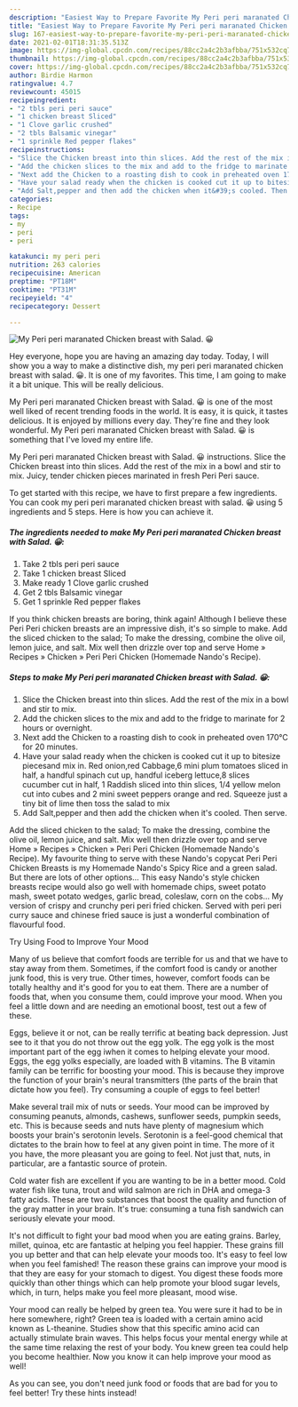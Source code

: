 ```yaml
---
description: "Easiest Way to Prepare Favorite My Peri peri maranated Chicken breast with Salad. 😀"
title: "Easiest Way to Prepare Favorite My Peri peri maranated Chicken breast with Salad. 😀"
slug: 167-easiest-way-to-prepare-favorite-my-peri-peri-maranated-chicken-breast-with-salad
date: 2021-02-01T18:31:35.513Z
image: https://img-global.cpcdn.com/recipes/88cc2a4c2b3afbba/751x532cq70/my-peri-peri-maranated-chicken-breast-with-salad-😀-recipe-main-photo.jpg
thumbnail: https://img-global.cpcdn.com/recipes/88cc2a4c2b3afbba/751x532cq70/my-peri-peri-maranated-chicken-breast-with-salad-😀-recipe-main-photo.jpg
cover: https://img-global.cpcdn.com/recipes/88cc2a4c2b3afbba/751x532cq70/my-peri-peri-maranated-chicken-breast-with-salad-😀-recipe-main-photo.jpg
author: Birdie Harmon
ratingvalue: 4.7
reviewcount: 45015
recipeingredient:
- "2 tbls peri peri sauce"
- "1 chicken breast Sliced"
- "1 Clove garlic crushed"
- "2 tbls Balsamic vinegar"
- "1 sprinkle Red pepper flakes"
recipeinstructions:
- "Slice the Chicken breast into thin slices. Add the rest of the mix in a bowl and stir to mix."
- "Add the chicken slices to the mix and add to the fridge to marinate for 2 hours or overnight."
- "Next add the Chicken to a roasting dish to cook in preheated oven 170°C for 20 minutes."
- "Have your salad ready when the chicken is cooked cut it up to bitesize piecesand mix in. Red onion,red Cabbage,6 mini plum tomatoes sliced in half, a handful spinach cut up, handful iceberg lettuce,8 slices cucumber cut in half, 1 Raddish sliced into thin slices, 1/4 yellow melon cut into cubes and 2 mini sweet peppers orange and red. Squeeze just a tiny bit of lime then toss the salad to mix"
- "Add Salt,pepper and then add the chicken when it&#39;s cooled. Then serve."
categories:
- Recipe
tags:
- my
- peri
- peri

katakunci: my peri peri 
nutrition: 263 calories
recipecuisine: American
preptime: "PT18M"
cooktime: "PT31M"
recipeyield: "4"
recipecategory: Dessert

---
```



![My Peri peri maranated Chicken breast with Salad. 😀](https://img-global.cpcdn.com/recipes/88cc2a4c2b3afbba/751x532cq70/my-peri-peri-maranated-chicken-breast-with-salad-😀-recipe-main-photo.jpg)

Hey everyone, hope you are having an amazing day today. Today, I will show you a way to make a distinctive dish, my peri peri maranated chicken breast with salad. 😀. It is one of my favorites. This time, I am going to make it a bit unique. This will be really delicious.

My Peri peri maranated Chicken breast with Salad. 😀 is one of the most well liked of recent trending foods in the world. It is easy, it is quick, it tastes delicious. It is enjoyed by millions every day. They're fine and they look wonderful. My Peri peri maranated Chicken breast with Salad. 😀 is something that I've loved my entire life.

My Peri peri maranated Chicken breast with Salad. 😀 instructions. Slice the Chicken breast into thin slices. Add the rest of the mix in a bowl and stir to mix. Juicy, tender chicken pieces marinated in fresh Peri Peri sauce.


To get started with this recipe, we have to first prepare a few ingredients. You can cook my peri peri maranated chicken breast with salad. 😀 using 5 ingredients and 5 steps. Here is how you can achieve it.

<!--inarticleads1-->

##### The ingredients needed to make My Peri peri maranated Chicken breast with Salad. 😀:

1. Take 2 tbls peri peri sauce
1. Take 1 chicken breast Sliced
1. Make ready 1 Clove garlic crushed
1. Get 2 tbls Balsamic vinegar
1. Get 1 sprinkle Red pepper flakes


If you think chicken breasts are boring, think again! Although I believe these Peri Peri chicken breasts are an impressive dish, it&#39;s so simple to make. Add the sliced chicken to the salad; To make the dressing, combine the olive oil, lemon juice, and salt. Mix well then drizzle over top and serve Home » Recipes » Chicken » Peri Peri Chicken (Homemade Nando&#39;s Recipe). 

<!--inarticleads2-->

##### Steps to make My Peri peri maranated Chicken breast with Salad. 😀:

1. Slice the Chicken breast into thin slices. Add the rest of the mix in a bowl and stir to mix.
1. Add the chicken slices to the mix and add to the fridge to marinate for 2 hours or overnight.
1. Next add the Chicken to a roasting dish to cook in preheated oven 170°C for 20 minutes.
1. Have your salad ready when the chicken is cooked cut it up to bitesize piecesand mix in. Red onion,red Cabbage,6 mini plum tomatoes sliced in half, a handful spinach cut up, handful iceberg lettuce,8 slices cucumber cut in half, 1 Raddish sliced into thin slices, 1/4 yellow melon cut into cubes and 2 mini sweet peppers orange and red. Squeeze just a tiny bit of lime then toss the salad to mix
1. Add Salt,pepper and then add the chicken when it&#39;s cooled. Then serve.


Add the sliced chicken to the salad; To make the dressing, combine the olive oil, lemon juice, and salt. Mix well then drizzle over top and serve Home » Recipes » Chicken » Peri Peri Chicken (Homemade Nando&#39;s Recipe). My favourite thing to serve with these Nando&#39;s copycat Peri Peri Chicken Breasts is my Homemade Nando&#39;s Spicy Rice and a green salad. But there are lots of other options… This easy Nando&#39;s style chicken breasts recipe would also go well with homemade chips, sweet potato mash, sweet potato wedges, garlic bread, coleslaw, corn on the cobs… My version of crispy and crunchy peri peri fried chicken. Served with peri peri curry sauce and chinese fried sauce is just a wonderful combination of flavourful food. 

Try Using Food to Improve Your Mood


Many of us believe that comfort foods are terrible for us and that we have to stay away from them. Sometimes, if the comfort food is candy or another junk food, this is very true. Other times, however, comfort foods can be totally healthy and it's good for you to eat them. There are a number of foods that, when you consume them, could improve your mood. When you feel a little down and are needing an emotional boost, test out a few of these.

Eggs, believe it or not, can be really terrific at beating back depression. Just see to it that you do not throw out the egg yolk. The egg yolk is the most important part of the egg iwhen it comes to helping elevate your mood. Eggs, the egg yolks especially, are loaded with B vitamins. The B vitamin family can be terrific for boosting your mood. This is because they improve the function of your brain's neural transmitters (the parts of the brain that dictate how you feel). Try consuming a couple of eggs to feel better!

Make several trail mix of nuts or seeds. Your mood can be improved by consuming peanuts, almonds, cashews, sunflower seeds, pumpkin seeds, etc. This is because seeds and nuts have plenty of magnesium which boosts your brain's serotonin levels. Serotonin is a feel-good chemical that dictates to the brain how to feel at any given point in time. The more of it you have, the more pleasant you are going to feel. Not just that, nuts, in particular, are a fantastic source of protein.

Cold water fish are excellent if you are wanting to be in a better mood. Cold water fish like tuna, trout and wild salmon are rich in DHA and omega-3 fatty acids. These are two substances that boost the quality and function of the gray matter in your brain. It's true: consuming a tuna fish sandwich can seriously elevate your mood. 

It's not difficult to fight your bad mood when you are eating grains. Barley, millet, quinoa, etc are fantastic at helping you feel happier. These grains fill you up better and that can help elevate your moods too. It's easy to feel low when you feel famished! The reason these grains can improve your mood is that they are easy for your stomach to digest. You digest these foods more quickly than other things which can help promote your blood sugar levels, which, in turn, helps make you feel more pleasant, mood wise.

Your mood can really be helped by green tea. You were sure it had to be in here somewhere, right? Green tea is loaded with a certain amino acid known as L-theanine. Studies show that this specific amino acid can actually stimulate brain waves. This helps focus your mental energy while at the same time relaxing the rest of your body. You knew green tea could help you become healthier. Now you know it can help improve your mood as well!

As you can see, you don't need junk food or foods that are bad for you to feel better! Try  these hints  instead!

